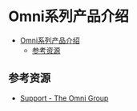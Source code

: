 # Omni系列产品介绍

<!--ts-->
* [Omni系列产品介绍](#omni系列产品介绍)
   * [参考资源](#参考资源)

<!-- Created by https://github.com/ekalinin/github-markdown-toc -->
<!-- Added by: kuanhsiaokuo, at: Mon Jul  4 10:32:39 CST 2022 -->

<!--te-->

## 参考资源

- [Support - The Omni Group](https://support.omnigroup.com/manuals/)
